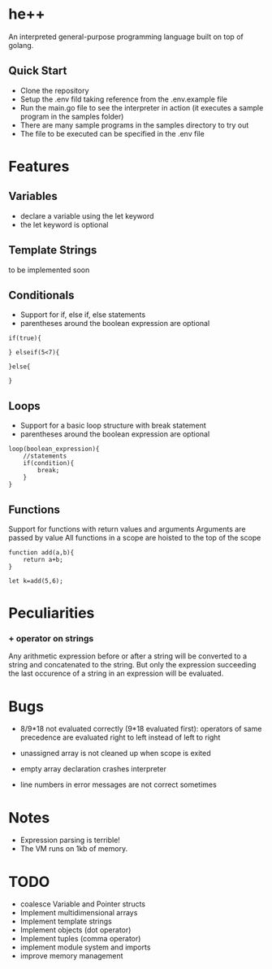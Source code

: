 # he++
An interpreted general-purpose programming language built on top of golang.


## Quick Start
* Clone the repository
* Setup the .env fild taking reference from the .env.example file
* Run the main.go file to see the interpreter in action (it executes a sample program in the samples folder)
* There are many sample programs in the samples directory to try out
* The file to be executed can be specified in the .env file

# Features

## Variables
* declare a variable using the let keyword
* the let keyword is optional

## Template Strings
to be implemented soon

## Conditionals
* Support for if, else if, else statements
* parentheses around the boolean expression are optional

```
if(true){

} elseif(5<7){

}else{
    
}
```

## Loops
* Support for a basic loop structure with break statement
* parentheses around the boolean expression are optional
```
loop(boolean_expression){
    //statements
    if(condition){
        break;
    }
}
```

## Functions
Support for functions with return values and arguments
Arguments are passed by value
All functions in a scope are hoisted to the top of the scope

```
function add(a,b){
    return a+b;
}

let k=add(5,6);
```




# Peculiarities

### + operator on strings
Any arithmetic expression before or after a string will be converted to a string and concatenated to the string. 
But only the expression succeeding the last occurence of a string in an expression will be evaluated.


# Bugs
 
* 8/9\*18 not evaluated correctly (9*18 evaluated first): 
operators of same precedence are evaluated right to left instead of left to right

* unassigned array is not cleaned up when scope is exited
* empty array declaration crashes interpreter
* line numbers in error messages are not correct sometimes



# Notes
* Expression parsing is terrible!
* The VM runs on 1kb of memory.


# TODO
* coalesce Variable and Pointer structs
* Implement multidimensional arrays
* Implement template strings
* Implement objects (dot operator)
* Implement tuples (comma operator)
* implement module system and imports
* improve memory management